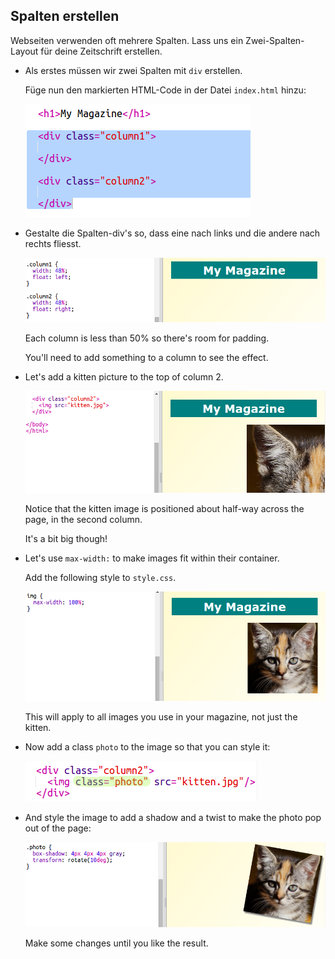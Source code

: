 ## Spalten erstellen

Webseiten verwenden oft mehrere Spalten. Lass uns ein Zwei-Spalten-Layout für deine Zeitschrift erstellen.

+ Als erstes müssen wir zwei Spalten mit `div` erstellen.
    
    Füge nun den markierten HTML-Code in der Datei `index.html` hinzu:
    
    ![screenshot](images/magazine-columns.png)

+ Gestalte die Spalten-div's so, dass eine nach links und die andere nach rechts fliesst.
    
    ![screenshot](images/magazine-columns-style.png)
    
    Each column is less than 50% so there's room for padding.
    
    You'll need to add something to a column to see the effect.

+ Let's add a kitten picture to the top of column 2.
    
    ![screenshot](images/magazine-kitten.png)
    
    Notice that the kitten image is positioned about half-way across the page, in the second column.
    
    It's a bit big though!

+ Let's use `max-width:` to make images fit within their container.
    
    Add the following style to `style.css`.
    
    ![screenshot](images/magazine-img-width.png)
    
    This will apply to all images you use in your magazine, not just the kitten.

+ Now add a class `photo` to the image so that you can style it:
    
    ![screenshot](images/magazine-photo.png)

+ And style the image to add a shadow and a twist to make the photo pop out of the page:
    
    ![screenshot](images/magazine-photo-style.png)
    
    Make some changes until you like the result.